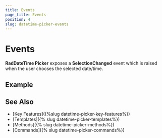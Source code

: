 ```yaml
---
title: Events
page_title: Events
position: 4
slug: datetime-picker-events
---
```


# Events

**RadDateTime Picker** exposes a **SelectionChanged** event which is raised when the user chooses the selected date/time.

## Example



## See Also

- [Key Features]({%slug datetime-picker-key-features%})
- [Templates]({% slug datetime-picker-templates%})
- [Methods]({% slug datetime-picker-methods%})
- [Commands]({% slug datetime-picker-commands%})